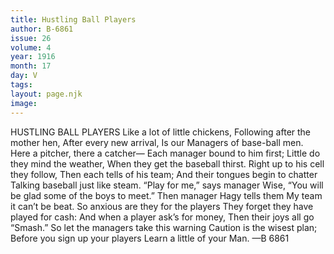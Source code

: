 ```yaml
---
title: Hustling Ball Players
author: B-6861
issue: 26
volume: 4
year: 1916
month: 17
day: V
tags:
layout: page.njk
image:
---
```

HUSTLING BALL PLAYERS      Like a lot of little chickens,    Following after the mother hen,   After every new arrival,   Is our Managers of base-ball men.      Here a pitcher, there a catcher—   Each manager bound to him first;   Little do they mind the weather,   When they get the baseball thirst.      Right up to his cell they follow,   Then each tells of his team;   And their tongues begin to chatter   Talking baseball just like steam.       “Play for me,” says manager Wise,   “You will be glad some of the boys to meet.”   Then manager Hagy tells them   My team it can’t be beat.      So anxious are they for the players    They forget they have played for cash:   And when a player ask’s for money,   Then their joys all go “Smash.”      So let the managers take this warning    Caution is the wisest plan;   Before you sign up your players   Learn a little of your Man.   —B 6861   
